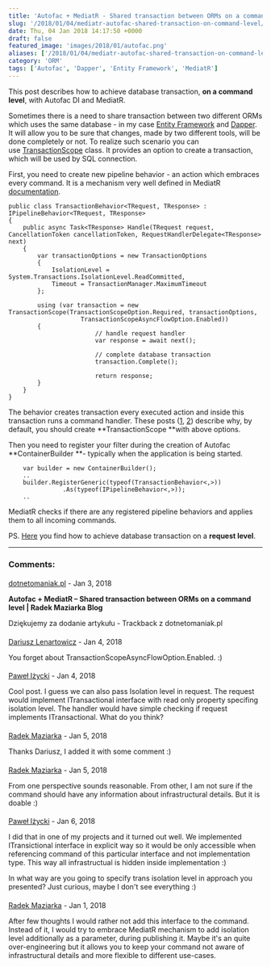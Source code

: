 ```yaml
---
title: 'Autofac + MediatR - Shared transaction between ORMs on a command level'
slug: '/2018/01/04/mediatr-autofac-shared-transaction-on-command-level/'
date: Thu, 04 Jan 2018 14:17:50 +0000
draft: false
featured_image: 'images/2018/01/autofac.png'
aliases: ['/2018/01/04/mediatr-autofac-shared-transaction-on-command-level/']
category: 'ORM'
tags: ['Autofac', 'Dapper', 'Entity Framework', 'MediatR']
---
```


This post describes how to achieve database transaction, **on a command level**, with Autofac DI and MediatR.

Sometimes there is a need to share transaction between two different ORMs which uses the same database - in my case [Entity Framework](https://docs.microsoft.com/en-us/ef/) and [Dapper](https://github.com/StackExchange/Dapper). It will allow you to be sure that changes, made by two different tools, will be done completely or not. To realize such scenario you can use [TransactionScope](https://www.codeproject.com/Articles/690136/All-About-TransactionScope) class. It provides an option to create a transaction, which will be used by SQL connection.

First, you need to create new pipeline behavior - an action which embraces every command. It is a mechanism very well defined in MediatR [documentation](https://github.com/jbogard/MediatR/wiki/Behaviors).
```
public class TransactionBehavior<TRequest, TResponse> : IPipelineBehavior<TRequest, TResponse>
{
	public async Task<TResponse> Handle(TRequest request, CancellationToken cancellationToken, RequestHandlerDelegate<TResponse> next)
	{
		var transactionOptions = new TransactionOptions
		{
			IsolationLevel = System.Transactions.IsolationLevel.ReadCommitted,
			Timeout = TransactionManager.MaximumTimeout
		};

		using (var transaction = new TransactionScope(TransactionScopeOption.Required, transactionOptions, 
                	TransactionScopeAsyncFlowOption.Enabled))
		{
                        // handle request handler
                        var response = await next();
                         
                        // complete database transaction
                        transaction.Complete();
                        
                        return response;
		}
	}
}
```
The behavior creates transaction every executed action and inside this transaction runs a command handler. These posts ([1](https://blogs.msdn.microsoft.com/dbrowne/2010/06/03/using-new-transactionscope-considered-harmful/), [2](https://particular.net/blog/transactionscope-and-async-await-be-one-with-the-flow)) describe why, by default, you should create **TransactionScope **with above options.

Then you need to register your filter during the creation of Autofac **ContainerBuilder **\- typically when the application is being started.
```
	var builder = new ContainerBuilder(); 
	..
	builder.RegisterGeneric(typeof(TransactionBehavior<,>))
               .As(typeof(IPipelineBehavior<,>));
	..
```
MediatR checks if there are any registered pipeline behaviors and applies them to all incoming commands.

PS. [Here](/2018/01/04/asp-net-autofac-shared-transaction-on-request-level/) you find how to achieve database transaction on a **request level**.

---
### Comments:
#### 
[dotnetomaniak.pl](https://dotnetomaniak.pl/Autofac-MediatR-Shared-transaction-between-ORMs-on-a-command-level-Radek-Maziarka-Blog "") - <time datetime="2018-01-10 09:55:32">Jan 3, 2018</time>

**Autofac + MediatR – Shared transaction between ORMs on a command level | Radek Maziarka Blog**

Dziękujemy za dodanie artykułu - Trackback z dotnetomaniak.pl
#### 
[Dariusz Lenartowicz]( "dariusz.lenartowicz@gmail.com") - <time datetime="2018-01-11 09:18:00">Jan 4, 2018</time>

You forget about TransactionScopeAsyncFlowOption.Enabled. :)
#### 
[Paweł Iżycki](http://www.izzydev.net "pawelizycki@gmail.com") - <time datetime="2018-01-11 10:11:00">Jan 4, 2018</time>

Cool post. I guess we can also pass Isolation level in request. The request would implement ITransactional interface with read only property specifing isolation level. The handler would have simple checking if request implements ITransactional. What do you think?
#### 
[Radek Maziarka](http://radblog.pl "maziarka.radoslaw@outlook.com") - <time datetime="2018-01-12 23:12:00">Jan 5, 2018</time>

Thanks Dariusz, I added it with some comment :)
#### 
[Radek Maziarka](http://radblog.pl "maziarka.radoslaw@outlook.com") - <time datetime="2018-01-12 23:32:00">Jan 5, 2018</time>

From one perspective sounds reasonable. From other, I am not sure if the command should have any information about infrastructural details. But it is doable :)
#### 
[Paweł Iżycki](http://www.izzydev.net "pawelizycki@gmail.com") - <time datetime="2018-01-13 11:17:00">Jan 6, 2018</time>

I did that in one of my projects and it turned out well. We implemented ITransictional interface in explicit way so it would be only accessible when referencing command of this particular interface and not implementation type. This way all infrastructual is hidden inside implementation :)

In what way are you going to specify trans isolation level in approach you presented? Just curious, maybe I don't see everything :)
#### 
[Radek Maziarka](http://radblog.pl "maziarka.radoslaw@outlook.com") - <time datetime="2018-01-15 00:25:00">Jan 1, 2018</time>

After few thoughts I would rather not add this interface to the command. Instead of it, I would try to embrace MediatR mechanism to add isolation level additionally as a parameter, during publishing it. Maybe it's an quite over-engineering but it allows you to keep your command not aware of infrastructural details and more flexible to different use-cases.
